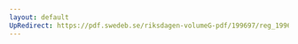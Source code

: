 ```yaml
---
layout: default
UpRedirect: https://pdf.swedeb.se/riksdagen-volumeG-pdf/199697/reg_199697/reg_199697_0195.pdf
---
```

